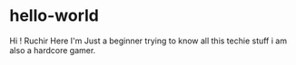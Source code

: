 # hello-world
Hi !
Ruchir Here I'm Just a beginner trying to know all this techie stuff
i am also a hardcore gamer.
